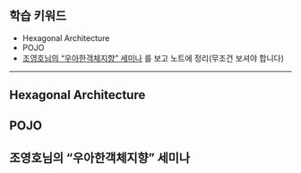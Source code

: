 ## 학습 키워드

- Hexagonal Architecture
- POJO
- [조영호님의 “우아한객체지향” 세미나](https://youtu.be/dJ5C4qRqAgA) 를 보고 노트에 정리(무조건 보셔야 합니다)


<hr>

## Hexagonal Architecture
## POJO
## 조영호님의 “우아한객체지향” 세미나